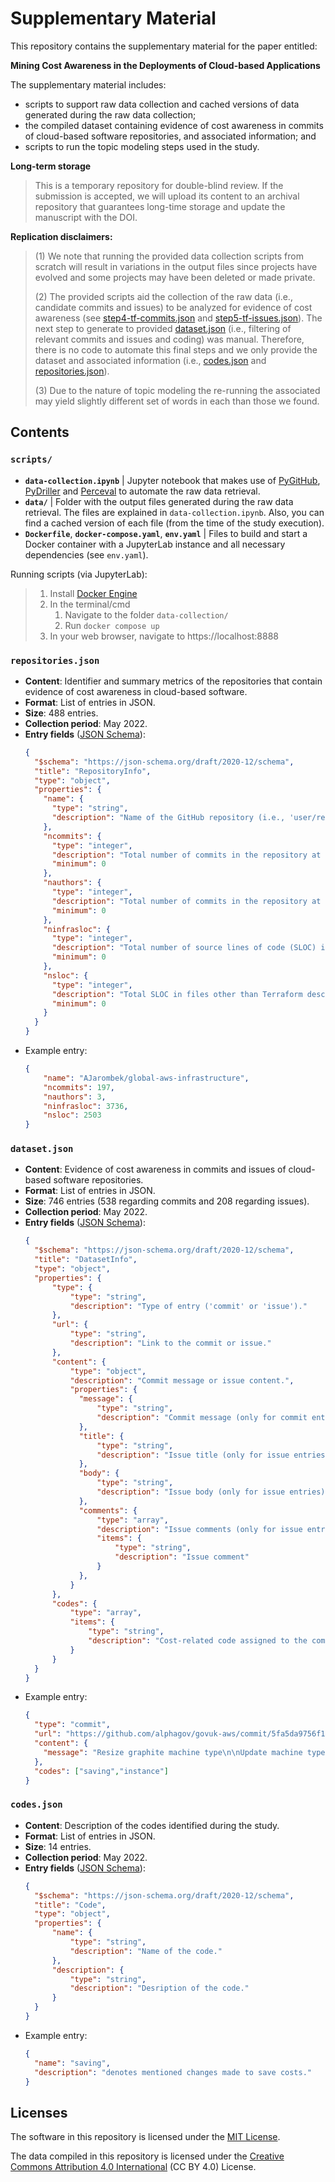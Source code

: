 # Supplementary Material

This repository contains the supplementary material for the paper entitled:

**Mining Cost Awareness in the Deployments of Cloud-based Applications**

The supplementary material includes:
- scripts to support raw data collection and cached versions of data generated during the raw data collection;
- the compiled dataset containing evidence of cost awareness in commits of cloud-based software repositories, and associated information; and
- scripts to run the topic modeling steps used in the study.


**Long-term storage** 
> This is a temporary repository for double-blind review. If the submission is accepted, we will upload its content to an archival repository that guarantees long-time storage and update the manuscript with the DOI.

**Replication disclaimers:**
> (1) We note that running the provided data collection scripts from scratch will result in variations in the output files since projects have evolved and some projects may have been deleted or made private.
>
> (2) The provided scripts aid the collection of the raw data (i.e., candidate commits and issues) to be analyzed for evidence of cost awareness (see [step4-tf-commits.json](scripts/data/step4-tf-commits.json) and [step5-tf-issues.json](scripts/data/step5-tf-issues.json)). The next step to generate to provided [dataset.json](dataset.json) (i.e., filtering of relevant commits and issues and coding) was manual. Therefore, there is no code to automate this final steps and we only provide the dataset and associated information (i.e., [codes.json](codes.json) and [repositories.json](repositories.json)).
>
> (3) Due to the nature of topic modeling the re-running the associated may yield slightly different set of words in each than those we found.

## Contents

### **`scripts/`**

- **`data-collection.ipynb`** | Jupyter notebook that makes use of [PyGitHub](https://pypi.org/project/PyGithub/), [PyDriller](https://pydriller.readthedocs.io/en/latest/commit.html) and [Perceval](https://github.com/chaoss/grimoirelab-perceval) to automate the raw data retrieval.
- **`data/`** | Folder with the output files generated during the raw data retrieval. The files are explained in `data-collection.ipynb`. Also, you can find a cached version of each file (from the time of the study execution).
- **`Dockerfile`**, **`docker-compose.yaml`**, **`env.yaml`** | Files to build and start a Docker container with a JupyterLab instance and all necessary dependencies (see `env.yaml`).

Running scripts (via JupyterLab):
> 1. Install [Docker Engine](https://docs.docker.com/engine/install/)
> 2. In the terminal/cmd
>    1. Navigate to the folder `data-collection/`
>    2. Run `docker compose up`
> 3. In your web browser, navigate to https://localhost:8888

### **`repositories.json`**

- **Content**: Identifier and summary metrics of the repositories that contain evidence of cost awareness in cloud-based software.
- **Format**: List of entries in JSON.
- **Size**: 488 entries.
- **Collection period**: May 2022.
- **Entry fields** ([JSON Schema](https://json-schema.org/)):
  ```json
  {
    "$schema": "https://json-schema.org/draft/2020-12/schema",
    "title": "RepositoryInfo",
    "type": "object",
    "properties": {
      "name": {
        "type": "string",
        "description": "Name of the GitHub repository (i.e., 'user/repository-name')."
      },
      "ncommits": {
        "type": "integer",
        "description": "Total number of commits in the repository at the time of collection.",
        "minimum": 0
      },
      "nauthors": {
        "type": "integer",
        "description": "Total number of commits in the repository at the time of collection.",
        "minimum": 0
      },
      "ninfrasloc": {
        "type": "integer",
        "description": "Total number of source lines of code (SLOC) in Terraform descriptor files (i.e., deployment infrastructure as code, IaC) at the time of collection.",
        "minimum": 0
      },
      "nsloc": {
        "type": "integer",
        "description": "Total SLOC in files other than Terraform descriptors at the time of collection.",
        "minimum": 0
      }
    }
  }
  ```
- Example entry:
  ```json
  {
      "name": "AJarombek/global-aws-infrastructure",
      "ncommits": 197,
      "nauthors": 3,
      "ninfrasloc": 3736,
      "nsloc": 2503
  }
  ```

### **`dataset.json`**

- **Content**: Evidence of cost awareness in commits and issues of cloud-based software repositories.
- **Format**: List of entries in JSON.
- **Size**: 746 entries (538 regarding commits and 208 regarding issues).
- **Collection period**: May 2022.
- **Entry fields** ([JSON Schema](https://json-schema.org/)):
  ```json
  {
    "$schema": "https://json-schema.org/draft/2020-12/schema",
    "title": "DatasetInfo",
    "type": "object",
    "properties": {
        "type": {
            "type": "string",
            "description": "Type of entry ('commit' or 'issue')."
        },
        "url": {
            "type": "string",
            "description": "Link to the commit or issue."
        },
        "content": {
            "type": "object",
            "description": "Commit message or issue content.",
            "properties": {
              "message": {
                  "type": "string",
                  "description": "Commit message (only for commit entries)."
              },
              "title": {
                  "type": "string",
                  "description": "Issue title (only for issue entries)."
              },
              "body": {
                  "type": "string",
                  "description": "Issue body (only for issue entries)."
              },
              "comments": {
                  "type": "array",
                  "description": "Issue comments (only for issue entries).",
                  "items": {
                      "type": "string",
                      "description": "Issue comment"
                  }
              },
            }
        },
        "codes": {
            "type": "array",
            "items": {
                "type": "string",
                "description": "Cost-related code assigned to the commit message (see Section 'Codes')."
            }
        }
    }
  }
  ```
- Example entry:
  ```json
  {
    "type": "commit",
    "url": "https://github.com/alphagov/govuk-aws/commit/5fa5da9756f12559b490217dd5b173db48e7f2a9",
    "content": {
      "message": "Resize graphite machine type\n\nUpdate machine type to m5.xlarge. It should be cheaper, we tried to\nresize it before but it didn't work because of disk labels. Trying again\nafter the 'Device' tag was added to the EBS volume."
    },
    "codes": ["saving","instance"]
  }
  ```

### **`codes.json`**

- **Content**: Description of the codes identified during the study.
- **Format**: List of entries in JSON.
- **Size**: 14 entries.
- **Collection period**: May 2022.
- **Entry fields** ([JSON Schema](https://json-schema.org/)):
  ```json
  {
    "$schema": "https://json-schema.org/draft/2020-12/schema",
    "title": "Code",
    "type": "object",
    "properties": {
        "name": {
            "type": "string",
            "description": "Name of the code."
        },
        "description": {
            "type": "string",
            "description": "Desription of the code."
        }
    }
  }
  ```
- Example entry:
  ```json
  {
    "name": "saving",
    "description": "denotes mentioned changes made to save costs."
  }
  ```


## Licenses

The software in this repository is licensed under the [MIT License](LICENSE).

The data compiled in this repository is licensed under the [Creative Commons Attribution 4.0 International](https://creativecommons.org/licenses/by/4.0/) (CC BY 4.0) License.
